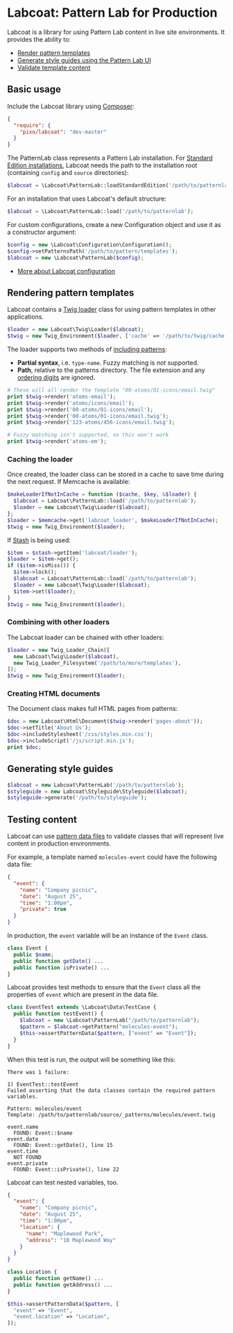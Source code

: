 # Labcoat: Pattern Lab for Production

Labcoat is a library for using Pattern Lab content in live site environments. It provides the ability to:

* [Render pattern templates](#rendering-pattern-templates)
* [Generate style guides using the Pattern Lab UI](#generating-style-guides)
* [Validate template content](#testing-content)

## Basic usage

Include the Labcoat library using [Composer](https://getcomposer.org/):

```json
{
  "require": {
    "pixo/labcoat": "dev-master"
  }
}
```

The PatternLab class represents a Pattern Lab installation. For [Standard Edition installations][standard edition], Labcoat needs the path to the installation root (containing `config` and `source` directories):

```php
$labcoat = \Labcoat\PatternLab::loadStandardEdition('/path/to/patternlab');
```

For an installation that uses Labcoat's default structure:

```php
$labcoat = \Labcoat\PatternLab::load('/path/to/patternlab');
```

For custom configurations, create a new Configuration object and use it as a constructor argument:

```php
$config = new \Labcoat\Configuration\Configuration();
$config->setPatternsPath('/path/to/pattern/templates');
$labcoat = new \Labcoat\PatternLab($config);
```

* [More about Labcoat configuration](src/Configuration)

## Rendering pattern templates

Labcoat contains a [Twig loader][Twig loaders] class for using pattern templates in other applications.

```php
$loader = new Labcoat\Twig\Loader($labcoat);
$twig = new Twig_Environment($loader, ['cache' => '/path/to/twig/cache']);
```

The loader supports two methods of [including patterns][including patterns]:

* **Partial syntax**, i.e. `type-name`. Fuzzy matching is _not_ supported.
* **Path**, relative to the patterns directory. The file extension and any [ordering digits][ordering digits] are ignored.

```php
# These will all render the template "00-atoms/01-icons/email.twig"
print $twig->render('atoms-email');
print $twig->render('atoms/icons/email');
print $twig->render('00-atoms/01-icons/email');
print $twig->render('00-atoms/01-icons/email.twig');
print $twig->render('123-atoms/456-icons/email.twig');

# Fuzzy matching isn't supported, so this won't work
print $twig->render('atoms-em');
```

### Caching the loader

Once created, the loader class can be stored in a cache to save time during the next request. If Memcache is available:

```php
$makeLoaderIfNotInCache = function ($cache, $key, &$loader) {
  $labcoat = Labcoat\PatternLab::load('/path/to/patternlab');
  $loader = new Labcoat\Twig\Loader($labcoat);
};
$loader = $memcache->get('labcoat_loader', $makeLoaderIfNotInCache);
$twig = new Twig_Environment($loader);
```

If [Stash][Stash] is being used:

```php
$item = $stash->getItem('labcoat/loader');
$loader = $item->get();
if ($item->isMiss()) {
  $item->lock();
  $labcoat = Labcoat\PatternLab::load('/path/to/patternlab');
  $loader = new Labcoat\Twig\Loader($labcoat);
  $item->set($loader);
}
$twig = new Twig_Environment($loader);
```

### Combining with other loaders

The Labcoat loader can be chained with other loaders:

```php
$loader = new Twig_Loader_Chain([
  new Labcoat\Twig\Loader($labcoat),
  new Twig_Loader_Filesystem('/path/to/more/templates'),
]);
$twig = new Twig_Environment($loader);
```

### Creating HTML documents

The Document class makes full HTML pages from patterns:

```php
$doc = new Labcoat\Html\Document($twig->render('pages-about'));
$doc->setTitle('About Us');
$doc->includeStylesheet('/css/styles.min.css');
$doc->includeScript('/js/script.min.js');
print $doc;
```

## Generating style guides

```php
$labcoat = new Labcoat\PatternLab('/path/to/patternlab');
$styleguide = new Labcoat\Styleguide\Styleguide($labcoat);
$styleguide->generate('/path/to/styleguide');
```

## Testing content

Labcoat can use [pattern data files](http://patternlab.io/docs/data-pattern-specific.html) to validate classes that will represent live content in production environments.

For example, a template named `molecules-event` could have the following data file:

```json
{
  "event": {
    "name": "Company picnic",
    "date": "August 25",
    "time": "1:00pm",
    "private": true
  }
}
```

In production, the `event` variable will be an instance of the `Event` class.

```php
class Event {
  public $name;
  public function getDate() ...
  public function isPrivate() ...
}
```

Labcoat provides test methods to ensure that the `Event` class all the properties of `event` which are present in the data file.

```php
class EventTest extends \Labcoat\Data\TestCase {
  public function testEvent() {
    $labcoat = new \Labcoat\PatternLab("/path/to/patternlab");
    $pattern = $labcoat->getPattern("molecules-event");
    $this->assertPatternData($pattern, ["event" => "Event"]);
  }
}
```

When this test is run, the output will be something like this:

```
There was 1 failure:

1) EventTest::testEvent
Failed asserting that the data classes contain the required pattern variables.

Pattern: molecules/event
Template: /path/to/patternlab/source/_patterns/molecules/event.twig

event.name
  FOUND: Event::$name
event.date
  FOUND: Event::getDate(), line 15
event.time
  NOT FOUND
event.private
  FOUND: Event::isPrivate(), line 22
```

Labcoat can test nested variables, too.

```json
{
  "event": {
    "name": "Company picnic",
    "date": "August 25",
    "time": "1:00pm",
    "location": {
      "name": "Maplewood Park",
      "address": "10 Maplewood Way"
    }
  }
}
```

```php
class Location {
  public function getName() ...
  public function getAddress() ...
}
```

```php
$this->assertPatternData($pattern, [
  "event" => "Event",
  "event.location" => "Location",
]);
```

[standard edition]: https://github.com/pattern-lab/edition-php-twig-standard
[Twig loaders]: http://twig.sensiolabs.org/doc/api.html#loaders
[including patterns]: http://patternlab.io/docs/pattern-including.html
[ordering digits]: http://patternlab.io/docs/pattern-reorganizing.html
[Stash]: http://www.stashphp.com/
